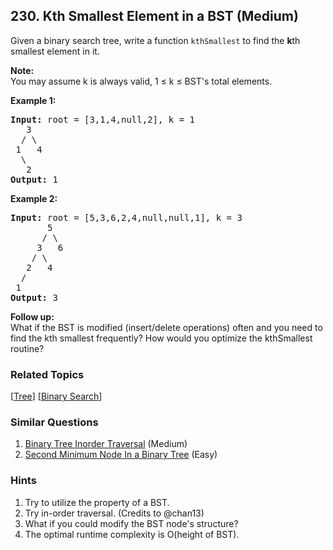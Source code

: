 <!--|This file generated by command(leetcode description); DO NOT EDIT.    |-->
<!--+----------------------------------------------------------------------+-->
<!--|@author    Openset <openset.wang@gmail.com>                           |-->
<!--|@link      https://github.com/openset                                 |-->
<!--|@home      https://github.com/openset/leetcode                        |-->
<!--+----------------------------------------------------------------------+-->

## 230. Kth Smallest Element in a BST (Medium)

<p>Given a binary search tree, write a function <code>kthSmallest</code> to find the <b>k</b>th smallest element in it.</p>

<p><b>Note: </b><br />
You may assume k is always valid, 1 &le; k &le; BST&#39;s total elements.</p>

<p><strong>Example 1:</strong></p>

<pre>
<strong>Input:</strong> root = [3,1,4,null,2], k = 1
   3
  / \
 1   4
  \
&nbsp;  2
<strong>Output:</strong> 1</pre>

<p><strong>Example 2:</strong></p>

<pre>
<strong>Input:</strong> root = [5,3,6,2,4,null,null,1], k = 3
       5
      / \
     3   6
    / \
   2   4
  /
 1
<strong>Output:</strong> 3
</pre>

<p><b>Follow up:</b><br />
What if the BST is modified (insert/delete operations) often and you need to find the kth smallest frequently? How would you optimize the kthSmallest routine?</p>


### Related Topics
[[Tree](https://github.com/openset/leetcode/tree/master/tag/tree/README.md)]
[[Binary Search](https://github.com/openset/leetcode/tree/master/tag/binary-search/README.md)]

### Similar Questions
  1. [Binary Tree Inorder Traversal](https://github.com/openset/leetcode/tree/master/problems/binary-tree-inorder-traversal) (Medium)
  1. [Second Minimum Node In a Binary Tree](https://github.com/openset/leetcode/tree/master/problems/second-minimum-node-in-a-binary-tree) (Easy)

### Hints
  1. Try to utilize the property of a BST.
  1. Try in-order traversal. (Credits to @chan13)
  1. What if you could modify the BST node's structure?
  1. The optimal runtime complexity is O(height of BST).

